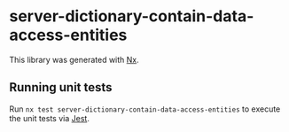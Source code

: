 # server-dictionary-contain-data-access-entities

This library was generated with [Nx](https://nx.dev).

## Running unit tests

Run `nx test server-dictionary-contain-data-access-entities` to execute the unit tests via [Jest](https://jestjs.io).
